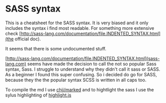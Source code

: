 # SASS syntax
This is a cheatsheet for the SASS syntax.
It is very biased and it only includes the syntax i find most readable. For something more extensive check [http://sass-lang.com/documentation/file.INDENTED_SYNTAX.html](the official doc).

It seems that there is some undocumented stuff.

[http://sass-lang.com/documentation/file.INDENTED_SYNTAX.html](sass-lang.com) seems have made the decision to call the not so popular Sass syntax, Sass. I struggle to understand why they didn't call it sass or SASS. As a beginner I found this super confusing. So i decided do go for SASS, because they the the popular syntax SCSS is written in all caps too.

To compile the md I use [chjj/marked](https://github.com/chjj/marked) and to hightlight the sass I use the sylus highlighting of [highlight.js](https://highlightjs.org)